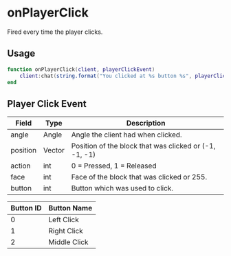 # onPlayerClick

Fired every time the player clicks.

## Usage

```lua
function onPlayerClick(client, playerClickEvent)
    client:chat(string.format("You clicked at %s button %s", playerClickEvent.position, playerClickEvent.button))
end
```

## Player Click Event

| Field     | Type      | Description                                               |
|-----------|-----------|-----------------------------------------------------------|
| angle     | Angle     | Angle the client had when clicked.                        |
| position  | Vector    | Position of the block that was clicked or (-1, -1, -1)    |
| action    | int       | 0 = Pressed, 1 = Released                                 |
| face      | int       | Face of the block that was clicked or 255.                |
| button    | int       | Button which was used to click.                           |

| Button ID | Button Name  |
|-----------|--------------|
| 0         | Left Click   |
| 1         | Right Click  |
| 2         | Middle Click |
